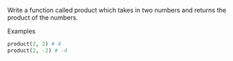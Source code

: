 Write a function called product which takes in two numbers and returns the product of the numbers.

Examples

```py
product(2, 2) # 4
product(2, -2) # -4
```
